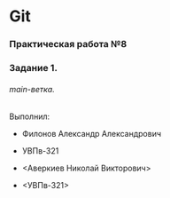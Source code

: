 # Git
### Практическая работа №8
### Задание 1.
###### main-ветка. 

Выполнил:

* Филонов Александр Александрович
* УВПв-321

* <Аверкиев Николай Викторович>
* <УВПв-321>

